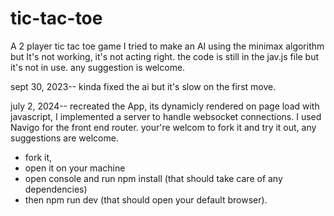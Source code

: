 # tic-tac-toe
 A 2 player tic tac toe game
I tried to make an AI using the minimax algorithm but It's not working, it's not acting right.
the code is still in the jav.js file but it's not in use. any suggestion is welcome.

sept 30, 2023-- kinda fixed the ai but it's slow on the first move.

july 2, 2024-- recreated the App, its dynamicly rendered on page load with javascript, 
I implemented a server to handle websocket connections.
I used Navigo for the front end router.
your're welcom to fork it and try it out, any suggestions are welcome.

- fork it,
- open it on your machine
- open console and run npm install (that should take care of any dependencies)
- then npm run dev (that should open your default browser).


